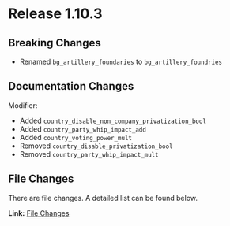 # Release 1.10.3
## Breaking Changes
- Renamed `bg_artillery_foundaries` to `bg_artillery_foundries`
## Documentation Changes
Modifier:
- Added `country_disable_non_company_privatization_bool`
- Added `country_party_whip_impact_add`
- Added `country_voting_power_mult`
- Removed `country_disable_privatization_bool`
- Removed `country_party_whip_impact_mult`
## File Changes
There are file changes.
A detailed list can be found below.

**Link:** [File Changes](./changes_files.md)